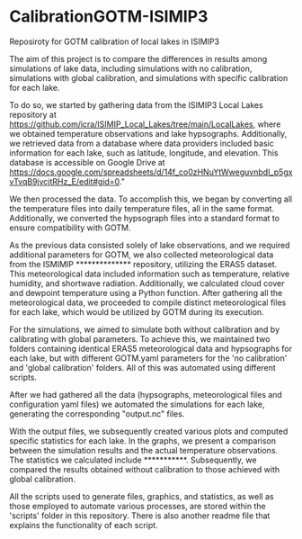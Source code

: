 # CalibrationGOTM-ISIMIP3
Reposiroty for GOTM calibration of local lakes in ISIMIP3

The aim of this project is to compare the differences in results among simulations of lake data, including simulations with no calibration, simulations with global calibration, and simulations with specific calibration for each lake.

To do so, we started by gathering data from the ISIMIP3 Local Lakes repository at https://github.com/icra/ISIMIP_Local_Lakes/tree/main/LocalLakes, where we obtained temperature observations and lake hypsographs. Additionally, we retrieved data from a database where data providers included basic information for each lake, such as latitude, longitude, and elevation. This database is accessible on Google Drive at https://docs.google.com/spreadsheets/d/14f_co0zHNuYtWweguvnbdI_p5gxvTvqB9jvcjtRHz_E/edit#gid=0."

We then processed the data. To accomplish this, we began by converting all the temperature files into daily temperature files, all in the same format. Additionally, we converted the hypsograph files into a standard format to ensure compatibility with GOTM.

As the previous data consisted solely of lake observations, and we required additional parameters for GOTM, we also collected meteorological data from the ISMIMIP ************** repository, utilizing the ERAS5 dataset. This meteorological data included information such as temperature, relative humidity, and shortwave radiation. Additionally, we calculated cloud cover and dewpoint temperature using a Python function. After gathering all the meteorological data, we proceeded to compile distinct meteorological files for each lake, which would be utilized by GOTM during its execution.

For the simulations, we aimed to simulate both without calibration and by calibrating with global parameters. To achieve this, we maintained two folders containing identical ERAS5 meteorological data and hypsographs for each lake, but with different GOTM.yaml parameters for the 'no calibration' and 'global calibration' folders. All of this was automated using different scripts.

After we had gathered all the data (hypsographs, meteorological files and configuration yaml files) we automated the simulations for each lake, generating the corresponding "output.nc" files. 

With the output files, we subsequently created various plots and computed specific statistics for each lake. In the graphs, we present a comparison between the simulation results and the actual temperature observations. The statistics we calculated include ***********. Subsequently, we compared the results obtained without calibration to those achieved with global calibration.

All the scripts used to generate files, graphics, and statistics, as well as those employed to automate various processes, are stored within the 'scripts' folder in this repository. There is also another readme file that explains the functionality of each script.
